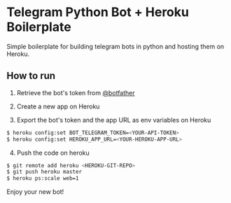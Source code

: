 # Telegram Python Bot + Heroku Boilerplate

Simple boilerplate for building telegram bots in python and hosting them on Heroku.

## How to run

1) Retrieve the bot's token from [@botfather](https://telegram.me/BotFather)

2) Create a new app on Heroku

3) Export the bot's token and the app URL as env variables on Heroku
```bash
$ heroku config:set BOT_TELEGRAM_TOKEN=<YOUR-API-TOKEN>
$ heroku config:set HEROKU_APP_URL=<YOUR-HEROKU-APP-URL>
```

4) Push the code on heroku
```bash
$ git remote add heroku <HEROKU-GIT-REPO>
$ git push heroku master
$ heroku ps:scale web=1
```

Enjoy your new bot!
